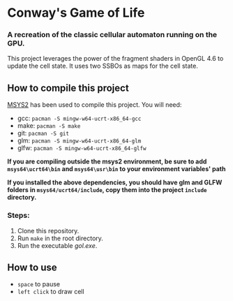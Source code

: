 # Conway's Game of Life
### A recreation of the classic cellular automaton running on the GPU.
This project leverages the power of the fragment shaders in OpenGL 4.6 to update the cell state. It uses two SSBOs as maps for the cell state.

## How to compile this project

[MSYS2](https://www.msys2.org/) has been used to compile this project. You will need:
- gcc: `pacman -S mingw-w64-ucrt-x86_64-gcc`
- make: `pacman -S make`
- git: `pacman -S git`
- glm: `pacman -S mingw-w64-ucrt-x86_64-glm`
- glfw: `pacman -S mingw-w64-ucrt-x86_64-glfw`

**If you are compiling outside the msys2 environment, be sure to add `msys64\ucrt64\bin` and `msys64\usr\bin` to your environment variables' path**

**If you installed the above dependencies, you should have glm and GLFW folders in `msys64/ucrt64/include`, copy them into the project `include` directory.**

### Steps:

1. Clone this repository.
2. Run `make` in the root directory.
3. Run the executable *gol.exe*.

## How to use

- `space` to pause
- `left click` to draw cell
